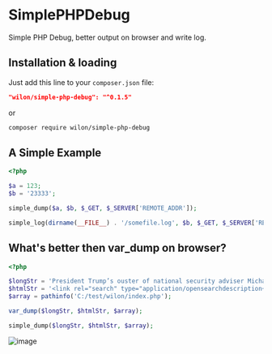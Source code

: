 # SimplePHPDebug

Simple PHP Debug, better output on browser and write log.

## Installation & loading

Just add this line to your `composer.json` file:

```json
"wilon/simple-php-debug": "^0.1.5"
```

or

```sh
composer require wilon/simple-php-debug
```

## A Simple Example

```php
<?php

$a = 123;
$b = '23333';

simple_dump($a, $b, $_GET, $_SERVER['REMOTE_ADDR']);

simple_log(dirname(__FILE__) . '/somefile.log', $b, $_GET, $_SERVER['REMOTE_ADDR']);

```
## What's better then var_dump on browser?

```php
<?php

$longStr = 'President Trump’s ouster of national security adviser Michael T. Flynn, and the circumstances leading up to it, have quickly become a major crisis for the fledgling administration, forcing the White House on the defensive and precipitating the first significant breach in relations between Trump and an increasingly restive Republican Congress.';
$htmlStr = '<link rel="search" type="application/opensearchdescription+xml" href="/search.osd?v=1483361432" title="Packagist" /><br>';
$array = pathinfo('C:/test/wilon/index.php');

var_dump($longStr, $htmlStr, $array);

simple_dump($longStr, $htmlStr, $array);

```

![image](https://cloud.githubusercontent.com/assets/7512755/22959116/94ff96a8-f36e-11e6-835e-65d9ebc527cf.png)

